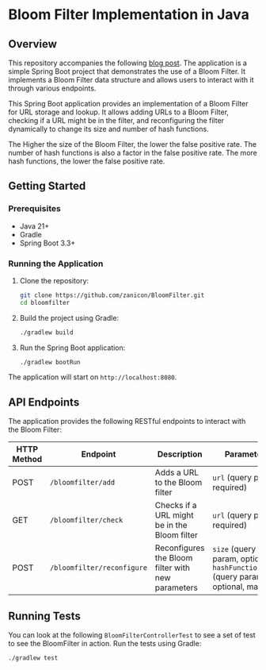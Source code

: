# Bloom Filter Implementation in Java

## Overview
This repository accompanies the following [blog post](https://aniefiok.com/blog/introduction-to-bloom-filters-in-java). The application is a simple Spring Boot project that demonstrates the use of a Bloom Filter. It implements a Bloom Filter data structure and allows users to interact with it through various endpoints.

This Spring Boot application provides an implementation of a Bloom Filter for URL storage and lookup. It allows adding URLs to a Bloom Filter, checking if a URL might be in the filter, and reconfiguring the filter dynamically to change its size and number of hash functions.

The Higher the size of the Bloom Filter, the lower the false positive rate. The number of hash functions is also a factor in the false positive rate. The more hash functions, the lower the false positive rate.

## Getting Started

### Prerequisites
- Java 21+
- Gradle
- Spring Boot 3.3+

### Running the Application
1. Clone the repository:
   ```sh
   git clone https://github.com/zanicon/BloomFilter.git
   cd bloomfilter
   ```
2. Build the project using Gradle:
   ```sh
   ./gradlew build
   ```
3. Run the Spring Boot application:
   ```sh
   ./gradlew bootRun
   ```

The application will start on `http://localhost:8080`.

## API Endpoints
The application provides the following RESTful endpoints to interact with the Bloom Filter:

| HTTP Method | Endpoint                 | Description                                        | Parameters |
|------------|-------------------------|----------------------------------------------------|------------|
| POST       | `/bloomfilter/add`       | Adds a URL to the Bloom filter                    | `url` (query param, required) |
| GET        | `/bloomfilter/check`     | Checks if a URL might be in the Bloom filter      | `url` (query param, required) |
| POST       | `/bloomfilter/reconfigure` | Reconfigures the Bloom filter with new parameters | `size` (query param, optional), `hashFunctionCount` (query param, optional, max: 8) |




## Running Tests
You can look at the following `BloomFilterControllerTest` to see a set of test to see the BloomFilter in action.
Run the tests using Gradle:
```sh
./gradlew test
```






